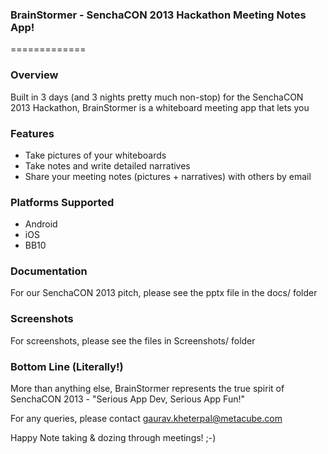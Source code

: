 ### BrainStormer - SenchaCON 2013 Hackathon Meeting Notes App!
=============

### Overview
Built in 3 days (and 3 nights pretty much non-stop) for the SenchaCON 2013 Hackathon, BrainStormer is a whiteboard meeting app that lets you

### Features

* Take pictures of your whiteboards
* Take notes and write detailed narratives
* Share your meeting notes (pictures + narratives) with others by email

### Platforms Supported

* Android
* iOS
* BB10

### Documentation

For our SenchaCON 2013 pitch, please see the pptx file in the docs/ folder

### Screenshots

For screenshots, please see the files in Screenshots/ folder

### Bottom Line (Literally!)

More than anything else, BrainStormer represents the true spirit of SenchaCON 2013 - "Serious App Dev, Serious App Fun!"

For any queries, please contact gaurav.kheterpal@metacube.com

Happy Note taking & dozing through meetings! ;-)
